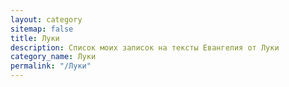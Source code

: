 ```yaml
---
layout: category
sitemap: false
title: Луки
description: Список моих записок на тексты Евангелия от Луки
category_name: Луки
permalink: "/Луки"
---
```

